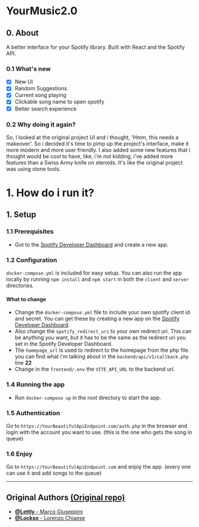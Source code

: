 # YourMusic2.0

## 0. About
A better interface for your Spotify library. Built with React and the Spotify API.

### 0.1 What's new
- [x] New UI
- [X] Random Suggestions
- [X] Current song playing
- [X] Clickable song name to open spotify
- [X] Better search experience

### 0.2 Why doing it again?
So, I looked at the original project UI and i thought, 'Hmm, this needs a makeover'. So i decided it's time to pimp up the project's interface, make it more modern and more user friendly. I also added some new features that i thought would be cool to have, like, i'm not kidding, i've added more features than a Swiss Army knife on steroids. It's like the original project was using stone tools.

# 1. How do i run it?

## 1. Setup
### 1.1 Prerequisites
- Got to the [Spotify Developer Dashboard](https://developer.spotify.com/dashboard/applications) and create a new app.

### 1.2 Configuration
`docker-compose.yml` is included for easy setup. You can also run the app locally by running `npm install` and `npm start` in both the `client` and `server` directories.

#### What to change
- Change the `docker-compose.yml` file to include your own spotify client id and secret. You can get these by creating a new app on the [Spotify Developer Dashboard](https://developer.spotify.com/dashboard/applications).
- Also change the `spotify_redirect_uri` to your own redirect uri. This can be anything you want, but it has to be the same as the redirect uri you set in the Spotify Developer Dashboard.
- The `homepage_url` is used to redirect to the homepage from the php file.
you can find what i'm talking about in the `backend/api/v1/callback.php` line **22**
- Change in the `frontend/.env` the `VITE_API_URL` to the backend url.


### 1.4 Running the app
- Run `docker-compose up` in the root directory to start the app.   

### 1.5 Authentication
Go to `https://YourBeautifulApiEndpoint.com/auth.php` in the browser and login with the account you want to use. (this is the one who gets the song in queue)

### 1.6 Enjoy
Go to `https://YourBeautifulApiEndpoint.com` and enjoy the app. (every one can use it and add songs to the queue)   

<hr/>

## Original Authors [(Original repo)](https://github.com/Lettly/YourMusic)
- [ **@Lettly** - Marco Giuseppini ](https://github.com/Lettly)
- [**@Lockso** - Lorenzo Chiaese](https://github.com/Lockso)


 
